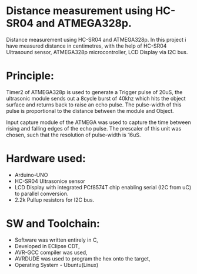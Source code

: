 # Distance measurement using HC-SR04 and ATMEGA328p.
Distance measurement using HC-SR04 and ATMEGA328p.
In this project i have measured distance in centimetres, with the help of HC-SR04 Ultrasound sensor, ATMEGA328p microcontroller, LCD Display via I2C bus. 

# Principle:
Timer2 of ATMEGA328p is used to generate a Trigger pulse of 20uS, the ultrasonic module sends out a 8cycle burst of 40khz which hits the object surface and returns back to raise an echo pulse. The pulse-width of this pulse is proportional to the distance between the module and Object. 

Input capture module of the ATMEGA was used to capture the time between rising and falling edges of the echo pulse. The prescaler of this unit was chosen, such that the resolution of pulse-width is 16uS.




# Hardware used:
- Arduino-UNO
- HC-SR04 Ultrasonice sensor
- LCD Display with integrated PCf8574T chip enabling serial (I2C from uC) to parallel conversion.
- 2.2k Pullup resistors for I2C bus.

# SW and Toolchain:
- Software was written entirely in C,
- Developed in EClipse CDT,
- AVR-GCC compiler was used, 
- AVRDUDE was used to program the hex onto the target,
- Operating System - Ubuntu(Linux)
